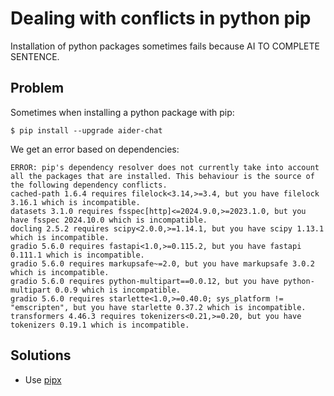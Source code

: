 # Dealing with conflicts in python pip

Installation of python packages sometimes fails because AI TO COMPLETE SENTENCE.

## Problem

Sometimes when installing a python package with pip:

```shell
$ pip install --upgrade aider-chat
```


We get an error based on dependencies:

```shell
ERROR: pip's dependency resolver does not currently take into account all the packages that are installed. This behaviour is the source of the following dependency conflicts.
cached-path 1.6.4 requires filelock<3.14,>=3.4, but you have filelock 3.16.1 which is incompatible.
datasets 3.1.0 requires fsspec[http]<=2024.9.0,>=2023.1.0, but you have fsspec 2024.10.0 which is incompatible.
docling 2.5.2 requires scipy<2.0.0,>=1.14.1, but you have scipy 1.13.1 which is incompatible.
gradio 5.6.0 requires fastapi<1.0,>=0.115.2, but you have fastapi 0.111.1 which is incompatible.
gradio 5.6.0 requires markupsafe~=2.0, but you have markupsafe 3.0.2 which is incompatible.
gradio 5.6.0 requires python-multipart==0.0.12, but you have python-multipart 0.0.9 which is incompatible.
gradio 5.6.0 requires starlette<1.0,>=0.40.0; sys_platform != "emscripten", but you have starlette 0.37.2 which is incompatible.
transformers 4.46.3 requires tokenizers<0.21,>=0.20, but you have tokenizers 0.19.1 which is incompatible.
```

## Solutions

- Use [pipx](../pipx.md)